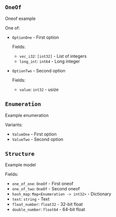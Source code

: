 ## `OneOf`

Oneof example

One of:

- `OptionOne` - First option

    Fields:

    - `vec_i32`: `[int32]` - List of integers
    - `long_int`: `int64` - Long integer

- `OptionTwo` - Second option

    Fields:

    - `value`: `int32` - usize


## `Enumeration`

Example enumeration

Variants:

- `ValueOne` - First option
- `ValueTwo` - Second option

## `Structure`

Example model

Fields:

- `one_of_one`: `OneOf` - First oneof
- `one_of_two`: `OneOf` - Second oneof
- `hash_map`: `Map<Enumeration -> int32>` - Dictionary
- `text`: `string` - Text
- `float_number`: `float32` - 32-bit float
- `double_number`: `float64` - 64-bit float
